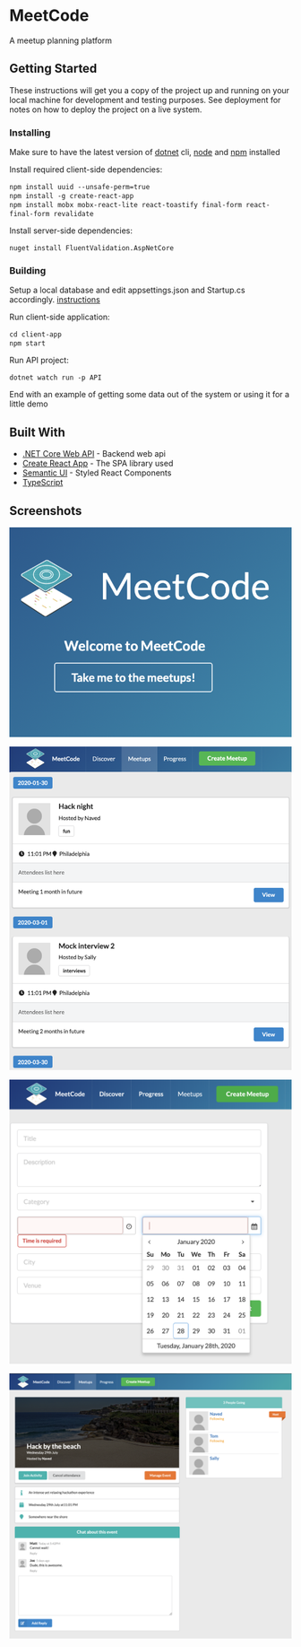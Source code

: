 # MeetCode

A meetup planning platform

## Getting Started

These instructions will get you a copy of the project up and running on your local machine for development and testing purposes. See deployment for notes on how to deploy the project on a live system.

### Installing

Make sure to have the latest version of [dotnet](https://docs.microsoft.com/en-us/dotnet/core/tools/?tabs=netcore2x) cli, [node](https://nodejs.org/en/download/) and [npm](https://www.npmjs.com/get-npm) installed

Install required client-side dependencies:

```
npm install uuid --unsafe-perm=true
npm install -g create-react-app
npm install mobx mobx-react-lite react-toastify final-form react-final-form revalidate
```

Install server-side dependencies:

```
nuget install FluentValidation.AspNetCore
```

### Building

Setup a local database and edit appsettings.json and Startup.cs accordingly. [instructions](https://docs.microsoft.com/en-us/aspnet/core/tutorials/razor-pages/sql?view=aspnetcore-3.1&tabs=visual-studio)

Run client-side application:

```
cd client-app
npm start
```

Run API project:

```
dotnet watch run -p API
```

End with an example of getting some data out of the system or using it for a little demo

## Built With

- [.NET Core Web API](https://docs.microsoft.com/en-us/dotnet/core/) - Backend web api
- [Create React App](https://reactjs.org/docs/create-a-new-react-app.html) - The SPA library used
- [Semantic UI](https://react.semantic-ui.com/) - Styled React Components
- [TypeScript](https://www.typescriptlang.org/)

## Screenshots

![Product page](https://github.com/navedrizvi/MeetCode/blob/master/client-app/public/screenshots/1.png?raw=true 'Product page')

![Show meetups](https://github.com/navedrizvi/MeetCode/blob/master/client-app/public/screenshots/2.png?raw=true 'Show meetups')

![Create meetup](https://github.com/navedrizvi/MeetCode/blob/master/client-app/public/screenshots/3.png?raw=true 'Create meetup')

![Meetup details](https://github.com/navedrizvi/MeetCode/blob/master/client-app/public/screenshots/4.png?raw=true 'Meetup details')
